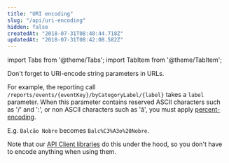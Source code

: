 ```yaml
---
title: "URI encoding"
slug: "/api/uri-encoding"
hidden: false
createdAt: "2018-07-31T08:40:44.718Z"
updatedAt: "2018-07-31T08:42:08.582Z"
---
```


import Tabs from '@theme/Tabs';
import TabItem from '@theme/TabItem';

Don't forget to URI-encode string parameters in URLs.
 
For example, the reporting call `/reports/events/{eventKey}/byCategoryLabel/{label}` takes a `label` parameter. When this parameter contains reserved ASCII characters such as '/' and ':', or non ASCII characters such as 'ã', you must apply [percent-encoding](https://en.wikipedia.org/wiki/Percent-encoding). 

E.g. `Balcão Nobre` becomes `Balc%C3%A3o%20Nobre`.

Note that our [API Client libraries](api-client-libraries) do this under the hood, so you don't have to encode anything when using them.
